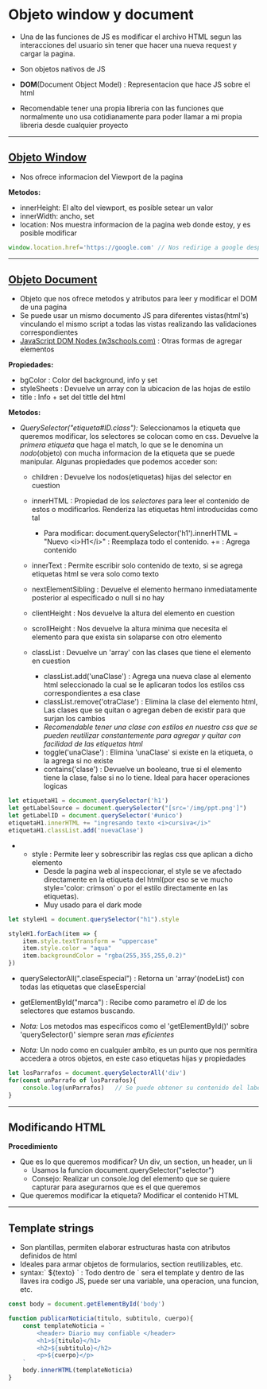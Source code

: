 # Objeto window y document

- Una de las funciones de JS es modificar el archivo HTML segun las interacciones del usuario sin tener que hacer una nueva request y cargar la pagina.
- Son objetos nativos de JS
- **DOM**(Document Object Model) : Representacion que hace JS sobre el html

- Recomendable tener una propia libreria con las funciones que normalmente uno usa cotidianamente para poder llamar a mi propia libreria desde cualquier proyecto
---
## [**Objeto Window**](https://developer.mozilla.org/es/docs/Web/API/Window)

- Nos ofrece informacion del Viewport de la pagina

**Metodos:**
- innerHeight: El alto del viewport, es posible setear un valor
- innerWidth: ancho, set
- location: Nos muestra informacion de la pagina web donde estoy, y es posible modificar
```JavaScript
window.location.href='https://google.com' // Nos redirige a google despues de cambiar el valor del href
```


---
## [**Objeto Document**](https://developer.mozilla.org/es/docs/Web/API/Document)

- Objeto que nos ofrece metodos y atributos para leer y modificar el DOM de una pagina
- Se puede usar un mismo documento JS para diferentes vistas(html's) vinculando el mismo script a todas las vistas realizando las validaciones correspondientes
- [JavaScript DOM Nodes (w3schools.com)](https://www.w3schools.com/js/js_htmldom_nodes.asp) : Otras formas de agregar elementos


**Propiedades:**
- bgColor : Color del background, info y set
- styleSheets : Devuelve un array con la ubicacion de las hojas de estilo
- title : Info + set del tittle del html


**Metodos:** 

- *QuerySelector("etiqueta#ID.class"):* Seleccionamos la etiqueta que queremos modificar, los selectores se colocan como en css. Devuelve la *primera etiqueta* que haga el match, lo que se le denomina un *nodo*(objeto) con mucha informacion de la etiqueta que se puede manipular. Algunas propiedades que podemos acceder son:

	- children : Devuelve los nodos(etiquetas) hijas del selector en cuestion
	- innerHTML : Propiedad de los *selectores* para leer el contenido de estos o modificarlos. Renderiza las etiquetas html introducidas como tal
		- Para modificar: document.querySelector('h1').innerHTML = "Nuevo \<i>H1\</i>"  : Reemplaza todo el contenido. += : Agrega contenido
	- innerText : Permite escribir solo contenido de texto, si se agrega etiquetas html se vera solo como texto

	- nextElementSibling : Devuelve el elemento hermano inmediatamente posterior al especificado o null si no hay

	- clientHeight : Nos devuelve la altura del elemento en cuestion
	- scrollHeight : Nos devuelve la altura minima que necesita el elemento para que exista sin solaparse con otro elemento

	- classList : Devuelve un 'array' con las clases que tiene el elemento en cuestion
		- classList.add('unaClase') : Agrega una nueva clase al elemento html seleccionado la cual se le aplicaran todos los estilos css correspondientes a esa clase
		- classList.remove('otraClase') : Elimina la clase del elemento html, Las clases que se quitan o agregan deben de existir para que surjan los cambios
		- *Recomendable tener una clase con estilos en nuestro css que se pueden reutilizar constantemente para agregar y quitar con facilidad de las etiquetas html*
		- toggle('unaClase') : Elimina 'unaClase' si existe en la etiqueta, o la agrega si no existe
		- contains('clase') : Devuelve un booleano, true si el elemento tiene la clase, false si no lo tiene. Ideal para hacer operaciones logicas

```JavaScript
let etiquetaH1 = document.querySelector('h1')
let getLabelSource = document.querySelector("[src='/img/ppt.png']")    // Otra manera
let getLabelID = document.querySelector('#unico')
etiquetaH1.innerHTML += "ingresando texto <i>cursiva</i>"
etiquetaH1.classList.add('nuevaClase')
```
- 
	- style : Permite leer y sobrescribir las reglas css que aplican a dicho elemento
		- Desde la pagina web al inspeccionar, el style se ve afectado directamente en la etiqueta del html(por eso se ve mucho style='color: crimson' o por el estilo directamente en las etiquetas). 
		- Muy usado para el dark mode
```JavaScript
let styleH1 = document.querySelector("h1").style

styleH1.forEach(item => {
	item.style.textTransform = "uppercase"
	item.style.color = "aqua"
	item.backgroundColor = "rgba(255,355,255,0.2)"
})
```


- querySelectorAll(".claseEspecial") : Retorna un 'array'(nodeList) con todas las etiquetas que claseEspercial
- getElementById("marca") : Recibe como parametro el *ID* de los selectores que estamos buscando.


- *Nota:* Los metodos mas especificos como el 'getElementById()' sobre 'querySelector()' siempre seran *mas eficientes*
- *Nota:* Un nodo como en cualquier ambito, es un punto que nos permitira accedera a otros objetos, en este caso etiquetas hijas y propiedades


```JavaScript
let losParrafos = document.querySelectorAll('div')
for(const unParrafo of losParrafos){
	console.log(unParrafos)   // Se puede obtener su contenido del label, modificarlo, etc.
}
```


---
## Modificando HTML

**Procedimiento**
- Que es lo que queremos modificar? Un div, un section, un header, un li 
	- Usamos la funcion document.querySelector("selector")
	- Consejo: Realizar un console.log del elemento que se quiere capturar para asegurarnos que es el que queremos
- Que queremos modificar la etiqueta? Modificar el contenido HTML

---
## Template strings

- Son plantillas, permiten elaborar estructuras hasta con atributos definidos de html
- Ideales para armar objetos de formularios, section reutilizables, etc.
- syntax:\` ${texto} \` : Todo dentro de \` sera el template y dentro de las llaves ira codigo JS, puede ser una variable, una operacion, una funcion, etc.
```JavaScript
const body = document.getElementById('body')

function publicarNoticia(titulo, subtitulo, cuerpo){
	const templateNoticia = `
		<header> Diario muy confiable </header>
		<h1>${titulo}</h1>
		<h2>${subtitulo}</h2>
		<p>${cuerpo}</p>
	`
	body.innerHTML(templateNoticia)
}
```